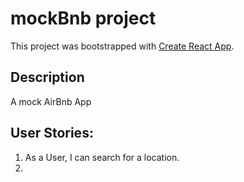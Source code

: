 # mockBnb project 

This project was bootstrapped with [Create React App](https://github.com/facebook/create-react-app).

## Description
A mock AirBnb App 

## User Stories:
1. As a User, I can search for a location.
2. 
